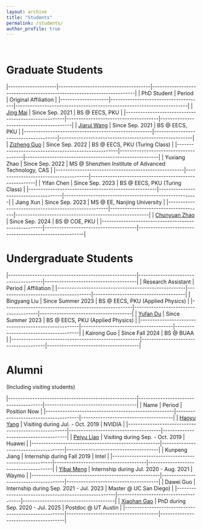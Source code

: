 ```yaml
---
layout: archive
title: "Students"
permalink: /students/
author_profile: true
---
```


<br>

Graduate Students
======

|--------------------|--------------------------------------|-----------------------------------------------------------------------|
| PhD Student        | Period                               | Original Affiliation                                                  |
|--------------------|--------------------------------------|-----------------------------------------------------------------------|
| [Jing Mai](https://magic3007.github.io/)            | Since Sep. 2021                      | BS @ EECS, PKU                       |
|-----------------------------------------------------|--------------------------------------|-----------------------------------------|
| [Jiarui Wang](https://tomjerry213.github.io/)       | Since Sep. 2021                      | BS @ EECS, PKU                                        |
|-----------------------------------------------------|--------------------------------------|-------------------------------------------------------|
| [Zizheng Guo](https://guozz.cn/)                    | Since Sep. 2022                      | BS @ EECS, PKU (Turing Class)                         |
|-----------------------------------------------------|--------------------------------------|-------------------------------------------------------|
| Yuxiang Zhao                                        | Since Sep. 2022                      | MS @ Shenzhen Institute of Advanced Technology, CAS        |
|-----------------------------------------------------|--------------------------------------|-------------------------------------------------------|
| Yifan Chen                                          | Since Sep. 2023                      | BS @ EECS, PKU (Turing Class)        |
|-----------------------------------------------------|--------------------------------------|-------------------------------------------------------|
| Jiang Xun                                           | Since Sep. 2023                      | MS @ EE, Nanjing University          |
|-----------------------------------------------------|--------------------------------------|-------------------------------------------------------|
| [Chunyuan Zhao](https://chunyuanzhao.me/)           | Since Sep. 2024                      | BS @ COE, PKU                        |
|-----------------------------------------------------|--------------------------------------|-------------------------------------------------------|

Undergraduate Students
======

|-----------------------------------------------------|--------------------------------------|--------------------------------------|
| Research Assistant                                  | Period                               | Affiliation                          |
|-----------------------------------------------------|--------------------------------------|--------------------------------------|
| Bingyang Liu                                        | Since Summer 2023                    | BS @ EECS, PKU (Applied Physics)       |
|-----------------------------------------------------|--------------------------------------|--------------------------------------|
| [Yufan Du](https://yufandu.com/)                    | Since Summer 2023                    | BS @ EECS, PKU (Applied Physics)       |
|-----------------------------------------------------|--------------------------------------|--------------------------------------|
| Kairong Guo                                         | Since Fall 2024                      | BS @ BUAA                            |
|-----------------------------------------------------|--------------------------------------|--------------------------------------|

Alumni
======

(Including visiting students)

|-----------------------------------------------------|--------------------------------------|--------------------------------------|
| Name                                                | Period                               | Position Now                         |
|-----------------------------------------------------|--------------------------------------|--------------------------------------|
| [Haoyu Yang](https://phdyang007.github.io/)         | Visiting during Jul. - Oct. 2019     | NVIDIA                               |
|-----------------------------------------------------|--------------------------------------|--------------------------------------|
| [Peiyu Liao](https://enzoleo.github.io/)            | Visiting during Sep. - Oct. 2019     | Huawei                               |
|-----------------------------------------------------|--------------------------------------|--------------------------------------|
| Kunpeng Jiang                                       | Internship during Fall 2019          | Intel                                |
|-----------------------------------------------------|--------------------------------------|--------------------------------------|
| [Yibai Meng](https://www.mengyibai.com/)            | Internship during Jul. 2020 - Aug. 2021 | Waymo                                |
|-----------------------------------------------------|--------------------------------------|--------------------------------------|
| Dawei Guo                                           | Internship during Sep. 2021 - Jul. 2023 | Master @  UC San Diego) |
|-----------------------------------------------------|--------------------------------------|--------------------------------------|
| [Xiaohan Gao](https://gaoxiaohan.com/)              | PhD during Sep. 2020 - Jul. 2025     | Postdoc @ UT Austin   |
|-----------------------------------------------------|--------------------------------------|--------------------------------------|
